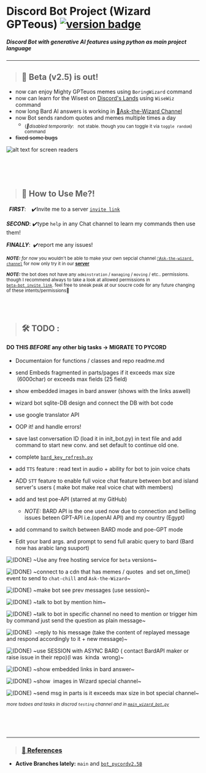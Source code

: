 # __Discord Bot Project (Wizard GPTeous)__  [![version badge](https://img.shields.io/badge/Remote%20Host-v2.5B-green)](https://free.pylexnodes.net/)


##### _Discord Bot with generative AI features using python as main project language_

---


> ## 📣 Beta (v2.5) is out!
 * now can enjoy Mighty GPTeuos memes using `BoringWizard` command
 * now can learn for the Wisest on [Discord's Lands](https://discord.com/invite/Y23B7R3FPq) using `WiseWiz` command
 * now long Bard AI answers is working in [🧙Ask-the-Wizard Channel](https://discord.gg/ptAVHmrtJX)
 * now Bot sends random quotes and memes multiple times a day
    - <sub> (_🔴disabled temporarily_: &nbsp; not stable. though you can toggle  it via `toggle random`) command </sub>
 * ~~fixed some bugs~~
 
![ alt text for screen readers](./wizard_bot.ico "icon") 

</br>
</br>
</br>





> ##  🧙 How to Use Me?!

&ensp;***FIRST***: &ensp;&nbsp;✔️Invite me to a server  [`invite link`](https://discord.com/api/oauth2/authorize?client_id=1117540489365827594&permissions=69241357196993&redirect_uri=https%3A%2F%2Fdiscordapp.com%2Foauth2%2Fauthorize%3F%26client_id%3D1117540489365827594%26scope%3Dbot&response_type=code&scope=identify%20guilds%20gdm.join%20rpc.voice.read%20rpc.video.write%20rpc.activities.write%20messages.read%20applications.commands%20activities.read%20voice%20applications.commands.permissions.update%20dm_channels.read%20activities.write%20applications.store.update%20applications.builds.upload%20bot%20rpc.screenshare.read%20rpc.voice.write%20rpc%20guilds.join%20email%20role_connections.write%20relationships.read%20applications.entitlements%20applications.builds.read%20webhook.incoming%20rpc.screenshare.write%20rpc.video.read%20rpc.notifications.read%20guilds.members.read%20connections)

***SECOND***: ✔️type `help` in any Chat channel to learn my commands then use them!
   
***FINALLY***: &nbsp;✔️report me any issues!
   
<sub> ***NOTE:*** _for now_ you wouldn't be able to make your own  sepcial channel [`🧙Ask-the-wizard channel`](https://discord.gg/ptAVHmrtJX) for now only try it in our [**server**](https://discord.com/invite/Y23B7R3FPq) </sub>

<sub> ***NOTE:*** the bot does not have any `adminstration` / `managing` / `moving` /  etc.. permissions. though I  recommend always to take a look at allowed permissions in <br> [`beta-bot invite link`](https://discord.com/api/oauth2/authorize?client_id=1117540489365827594&permissions=69241357196993&redirect_uri=https%3A%2F%2Fdiscordapp.com%2Foauth2%2Fauthorize%3F%26client_id%3D1117540489365827594%26scope%3Dbot&response_type=code&scope=identify%20guilds%20gdm.join%20rpc.voice.read%20rpc.video.write%20rpc.activities.write%20messages.read%20applications.commands%20activities.read%20voice%20applications.commands.permissions.update%20dm_channels.read%20activities.write%20applications.store.update%20applications.builds.upload%20bot%20rpc.screenshare.read%20rpc.voice.write%20rpc%20guilds.join%20email%20role_connections.write%20relationships.read%20applications.entitlements%20applications.builds.read%20webhook.incoming%20rpc.screenshare.write%20rpc.video.read%20rpc.notifications.read%20guilds.members.read%20connections). feel free to sneak peak at our soucre code for any future changing of these intents/permissions💙 </sub>


</br>
</br>


> ##  🛠 TODO :
####     DO THIS _BEFORE_ any other big tasks ->  **MIGRATE TO PYCORD**

*   Documentaion for functions / classes and repo readme.md
    

*   send Embeds fragmented in parts/pages if it exceeds max size  (6000char) or exceeds max fields (25 field)

*   show embedded images in bard answer (shows with the links aswell)

*   wizard bot sqlite-DB  design and connect the DB with bot code

*   use google translator API

*   OOP it!  and handle errors!


*   save last conversation ID (load it in init_bot.py) in text file and add command to start new conv. and set default  to continue old one.

*   complete [`bard_key_refresh.py`](./bard_key_refresh.py)

*   add `TTS` feature : read text in audio + ability for bot to join voice chats

*   ADD `STT`  feature to enable full voice chat feature between bot and island server's users ( make bot make real voice chat with members)

*   add and test poe-API (starred at my GitHub)
     - _NOTE:_ BARD API is the one used now due to connection and belling issues beteen GPT-API i.e.(openAI API) and my country (Egypt)

*   add command to switch between BARD mode and poe-GPT mode

*   Edit your bard args. and prompt to send full arabic query to bard (Bard now has arabic lang suuport)



 ![**(DONE)**](https://img.shields.io/badge/DONE-green?style=for-the-badge
)   ~Use any free hosting service for `beta` versions~

 ![**(DONE)**](https://img.shields.io/badge/DONE-green?style=for-the-badge
) ~connect to a cdn that has memes / quotes  and set on_time() event to send to `chat-chill` and `Ask-the-Wizard`~

 ![**(DONE)**](https://img.shields.io/badge/DONE-green?style=for-the-badge
)   ~make bot see prev messages (use session)~

 ![**(DONE)**](https://img.shields.io/badge/DONE-green?style=for-the-badge
)
  ~talk to bot by mention him~  

 ![**(DONE)**](https://img.shields.io/badge/DONE-green?style=for-the-badge
)  ~talk to bot in specific channel no need to mention or trigger him by command just send the question as plain message~

 ![**(DONE)**](https://img.shields.io/badge/DONE-green?style=for-the-badge
)   ~reply to his message (take the content of replayed message and respond accordingly to it + new message)~

 ![**(DONE)**](https://img.shields.io/badge/DONE-green?style=for-the-badge
)  ~use SESSION with ASYNC BARD ( contact BardAPI maker or raise issue in their repo)(I was  kinda  wrong)~

 ![**(DONE)**](https://img.shields.io/badge/DONE-green?style=for-the-badge
)  ~show embedded links in bard answer~

 ![**(DONE)**](https://img.shields.io/badge/DONE-green?style=for-the-badge
)  ~show  images in Wizard special channel~

 ![**(DONE)**](https://img.shields.io/badge/DONE-green?style=for-the-badge
)  ~send msg in parts is it exceeds max size in bot special channel~

<sub>  _more todoes and tasks in discrod `testing` channel and in [`main_wizard_bot.py`](./main_wizard_bot.py)_ </sub>



</br>
</br>
</br>




---
> ### [🧾 References ](./sources&refs.md)

  * **Active Branches lately:**  `main` and [`bot_pycordv2.5B`](https://github.com/orsnaro/Discord-Bot-Ai/tree/bot_pycordv2.5B)

 





